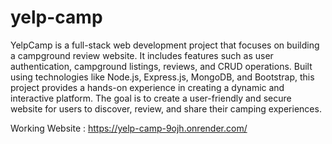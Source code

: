 # yelp-camp

YelpCamp is a full-stack web development project that focuses on building a campground review website. It includes features such as user authentication, campground
listings, reviews, and CRUD operations. Built using technologies like Node.js, Express.js, MongoDB, and Bootstrap, this project provides a hands-on experience in
creating a dynamic and interactive platform. The goal is to create a user-friendly and secure website for users to discover, review, and share their camping
experiences.

Working Website : https://yelp-camp-9ojh.onrender.com/ 
